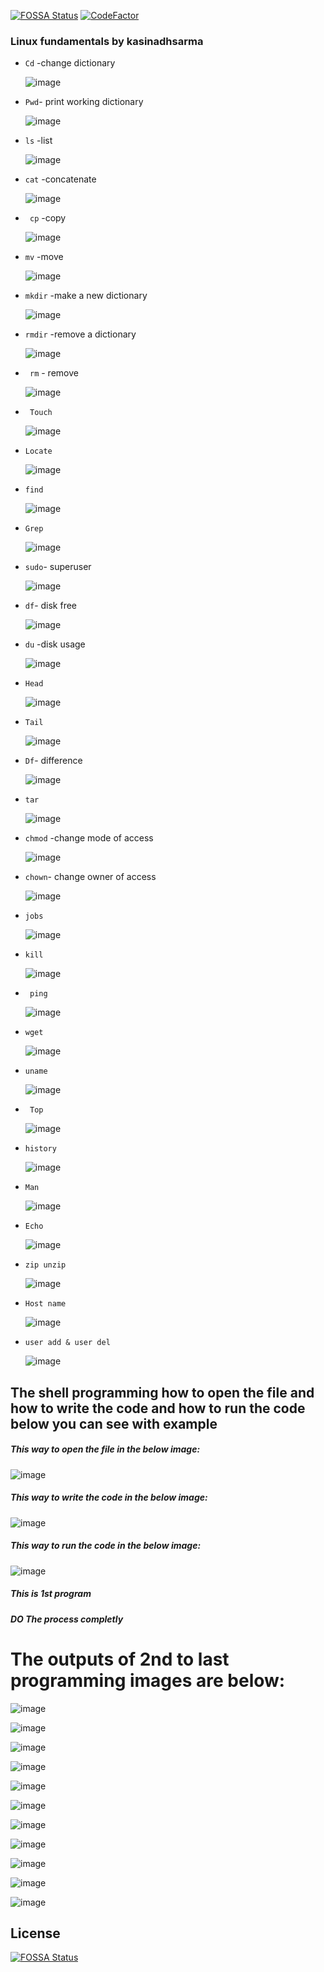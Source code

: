 [![FOSSA Status](https://app.fossa.com/api/projects/git%2Bgithub.com%2Fkasinadhsarma%2Fethicalhacking-beginners.svg?type=shield)](https://app.fossa.com/projects/git%2Bgithub.com%2Fkasinadhsarma%2Fethicalhacking-beginners?ref=badge_shield)
[![CodeFactor](https://www.codefactor.io/repository/github/kasinadhsarma/linux-fundamentals/badge)](https://www.codefactor.io/repository/github/kasinadhsarma/linux-fundamentals)

### Linux fundamentals by kasinadhsarma

- `Cd` -change dictionary

  ![image](https://user-images.githubusercontent.com/81065703/157693802-0468d5c6-38c1-4617-b7ac-877b339a9aa1.png)

- `Pwd`- print working dictionary

  ![image](https://user-images.githubusercontent.com/81065703/157694027-bbdc6a3a-df5e-4fce-b2ba-03f39cd6e643.png)

- `ls` -list

  ![image](https://user-images.githubusercontent.com/81065703/157694286-5175200d-b56a-4607-ada6-c2bcea23f72c.png)

- `cat` -concatenate

  ![image](https://user-images.githubusercontent.com/81065703/157694706-7ee2e552-c3b1-4c91-8ea5-b9a1e6f13de0.png)

- ` cp` -copy

  ![image](https://user-images.githubusercontent.com/81065703/157694932-23cd270a-4dbd-4012-b8b5-38c4ffd282d1.png)

- `mv` -move

  ![image](https://user-images.githubusercontent.com/81065703/157695002-22405b1d-3fcb-41c7-9f36-3b6f781a2c54.png)

- `mkdir` -make a new dictionary

  ![image](https://user-images.githubusercontent.com/81065703/157695121-152d4a1a-698e-4f62-af39-acb23376c51d.png)

- `rmdir` -remove a dictionary

  ![image](https://user-images.githubusercontent.com/81065703/157695268-80d37d56-8ba7-4257-8121-9032837f17a9.png)

- ` rm` - remove
  
  ![image](https://user-images.githubusercontent.com/81065703/157695341-2ec5e91e-94e0-4b52-a32a-d73fe9a6f1c4.png)

- ` Touch` 

  ![image](https://user-images.githubusercontent.com/81065703/157695648-27bbda8f-db93-4ddf-a75b-4eee6176a76a.png)

- `Locate`

  ![image](https://user-images.githubusercontent.com/81065703/157695792-e40bfa92-0bc3-4a5b-8b8d-94ce0d032631.png)

- `find`

  ![image](https://user-images.githubusercontent.com/81065703/157695898-a9b48972-1ded-4fd3-ad50-464d9b15182e.png)

- `Grep`

  ![image](https://user-images.githubusercontent.com/81065703/157696042-0171c103-7716-4c22-9e9b-f03c22bc82f0.png)

- `sudo`- superuser

  ![image](https://user-images.githubusercontent.com/81065703/157696261-d89cdf06-77aa-4d2e-9115-5e2da0fb891d.png)

- `df`- disk free

  ![image](https://user-images.githubusercontent.com/81065703/157696667-dfab2498-0c54-4397-a9fd-83f91debac96.png)

- `du` -disk usage

  ![image](https://user-images.githubusercontent.com/81065703/157696817-75cf74a4-91f3-441f-b56a-e3085f9c142c.png)

- `Head`

  ![image](https://user-images.githubusercontent.com/81065703/157696942-0c459791-8f62-4d88-8872-340dc9f0c5d6.png)

- `Tail`

  ![image](https://user-images.githubusercontent.com/81065703/157696998-14d76f68-f131-42d6-a10d-3474fc8bf75a.png)

- `Df`- difference

  ![image](https://user-images.githubusercontent.com/81065703/157697152-b61adf19-6ef2-4044-beae-ee8c93620452.png)

- `tar`

  ![image](https://user-images.githubusercontent.com/81065703/157697318-21d031b9-3242-487a-b351-a203799a5016.png)

- `chmod` -change mode of access

  ![image](https://user-images.githubusercontent.com/81065703/157697707-02d3cb87-19b8-41c9-849e-3859f4f65e4b.png)

- `chown`- change owner of access

  ![image](https://user-images.githubusercontent.com/81065703/157698055-46cceffa-8ace-4547-b00e-693f471489b3.png)

- `jobs`

  ![image](https://user-images.githubusercontent.com/81065703/157698148-82fa8dee-4c14-4153-9d7b-f0caee5f2e47.png)

- `kill`

  ![image](https://user-images.githubusercontent.com/81065703/157698223-c951a8c7-282d-419c-9980-3a9fa4ba6b41.png)

- ` ping`

  ![image](https://user-images.githubusercontent.com/81065703/157698301-f1235bc8-dd75-4f16-a01c-027f7e98631f.png)

- `wget` 

  ![image](https://user-images.githubusercontent.com/81065703/157698498-1fe14308-c52f-4a12-b08f-b9fcfd3db6de.png)

- `uname`

  ![image](https://user-images.githubusercontent.com/81065703/157699683-d69e0fa6-074f-4f9f-966a-916973eca16b.png)

- ` Top`

  ![image](https://user-images.githubusercontent.com/81065703/157698735-8a50a3df-7dce-4afc-bec8-d042030b6747.png)

- `history`

  ![image](https://user-images.githubusercontent.com/81065703/157698817-10d04bfe-7bf7-461a-91f4-cac8fc3093a5.png)

- `Man`

  ![image](https://user-images.githubusercontent.com/81065703/157698875-e5611e4c-3dc7-4185-ba69-a5b0aca1b99b.png)

- `Echo`

  ![image](https://user-images.githubusercontent.com/81065703/157698929-fb8c2e0b-aa11-4af2-9312-4883bbd557a0.png)

- `zip unzip`

  ![image](https://user-images.githubusercontent.com/81065703/157699071-98ab9a79-fa17-4342-acf6-e32e105ab646.png)

- `Host name`

  ![image](https://user-images.githubusercontent.com/81065703/157699148-2dd1b4ab-f104-451b-8d52-090dfeb5db99.png)

- `user add & user del`

  ![image](https://user-images.githubusercontent.com/81065703/157699270-e7287df7-aa9f-4a2c-a57b-30bf1e8bf399.png)

## The shell programming how to open the file and how to write the code and how to run the code below you can see with example

##### This way to open the file in the below image:
![image](https://user-images.githubusercontent.com/81065703/157706853-f2b6c162-6228-44e6-81aa-18fdef71dfe9.png)

##### This way to write the code in the below image:
![image](https://user-images.githubusercontent.com/81065703/157706672-8b19f636-b9cb-4b9a-aa7d-f619963b9b79.png)

##### This way to run the code in the below image:
![image](https://user-images.githubusercontent.com/81065703/157707013-3e53a67a-8b4c-4f48-b6ce-ede2fccc9eac.png)

##### This is 1st program

##### DO The process completly 

# The outputs of 2nd to last programming images are below:

![image](https://user-images.githubusercontent.com/81065703/157707418-6c98adf6-043a-4cd3-b6cc-414e693ae9f2.png)

![image](https://user-images.githubusercontent.com/81065703/157707459-b07e8583-6256-4e1a-af0c-c42778f124b9.png)

![image](https://user-images.githubusercontent.com/81065703/157707492-2d9b4e94-d7cf-4e94-944e-5637b47c83c3.png)

![image](https://user-images.githubusercontent.com/81065703/157707539-458c78bc-a05a-4c42-967d-e20a584ace13.png)

![image](https://user-images.githubusercontent.com/81065703/157707605-471f50e3-c72e-4481-9046-6213882ba198.png)

![image](https://user-images.githubusercontent.com/81065703/157707642-c72cbaa8-b745-4325-ad88-0ebb92686b79.png)

![image](https://user-images.githubusercontent.com/81065703/157707686-f59512eb-4d52-4b73-8254-9ac31756d2a2.png)

![image](https://user-images.githubusercontent.com/81065703/157707741-8e25f2ef-51bc-412e-8bd8-aeaaa6d4724d.png)

![image](https://user-images.githubusercontent.com/81065703/157707794-1fda2f1f-5153-473b-87c7-e9b8dc5743ba.png)

![image](https://user-images.githubusercontent.com/81065703/157707843-2f66b652-369a-4093-8ef5-ae4d1eed4100.png)

![image](https://user-images.githubusercontent.com/81065703/157707915-0569e394-81e6-44b9-ad74-8bf1e199104b.png)


## License
[![FOSSA Status](https://app.fossa.com/api/projects/git%2Bgithub.com%2Fkasinadhsarma%2Fethicalhacking-beginners.svg?type=large)](https://app.fossa.com/projects/git%2Bgithub.com%2Fkasinadhsarma%2Fethicalhacking-beginners?ref=badge_large)
